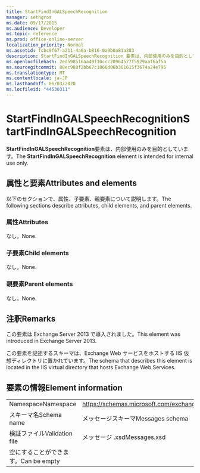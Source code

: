 ```yaml
---
title: StartFindInGALSpeechRecognition
manager: sethgros
ms.date: 09/17/2015
ms.audience: Developer
ms.topic: reference
ms.prod: office-online-server
localization_priority: Normal
ms.assetid: fcbc9f67-a211-4a6a-b816-0a9b0a81a283
description: StartFindInGALSpeechRecognition 要素は、内部使用のみを目的としています。
ms.openlocfilehash: 2ed598516aa49f10ccc20964577f5929aaf6af5a
ms.sourcegitcommit: 88ec988f2bb67c1866d06b361615f3674a24e795
ms.translationtype: MT
ms.contentlocale: ja-JP
ms.lasthandoff: 06/03/2020
ms.locfileid: "44530311"
---
```

# <a name="startfindingalspeechrecognition"></a><span data-ttu-id="395a5-103">StartFindInGALSpeechRecognition</span><span class="sxs-lookup"><span data-stu-id="395a5-103">StartFindInGALSpeechRecognition</span></span>

<span data-ttu-id="395a5-104">**StartFindInGALSpeechRecognition**要素は、内部使用のみを目的としています。</span><span class="sxs-lookup"><span data-stu-id="395a5-104">The **StartFindInGALSpeechRecognition** element is intended for internal use only.</span></span> 

## <a name="attributes-and-elements"></a><span data-ttu-id="395a5-105">属性と要素</span><span class="sxs-lookup"><span data-stu-id="395a5-105">Attributes and elements</span></span>

<span data-ttu-id="395a5-106">以下のセクションで、属性、子要素、親要素について説明します。</span><span class="sxs-lookup"><span data-stu-id="395a5-106">The following sections describe attributes, child elements, and parent elements.</span></span>
  
### <a name="attributes"></a><span data-ttu-id="395a5-107">属性</span><span class="sxs-lookup"><span data-stu-id="395a5-107">Attributes</span></span>

<span data-ttu-id="395a5-108">なし。</span><span class="sxs-lookup"><span data-stu-id="395a5-108">None.</span></span>
  
### <a name="child-elements"></a><span data-ttu-id="395a5-109">子要素</span><span class="sxs-lookup"><span data-stu-id="395a5-109">Child elements</span></span>

<span data-ttu-id="395a5-110">なし。</span><span class="sxs-lookup"><span data-stu-id="395a5-110">None.</span></span>
  
### <a name="parent-elements"></a><span data-ttu-id="395a5-111">親要素</span><span class="sxs-lookup"><span data-stu-id="395a5-111">Parent elements</span></span>

<span data-ttu-id="395a5-112">なし。</span><span class="sxs-lookup"><span data-stu-id="395a5-112">None.</span></span>
  
## <a name="remarks"></a><span data-ttu-id="395a5-113">注釈</span><span class="sxs-lookup"><span data-stu-id="395a5-113">Remarks</span></span>

<span data-ttu-id="395a5-114">この要素は Exchange Server 2013 で導入されました。</span><span class="sxs-lookup"><span data-stu-id="395a5-114">This element was introduced in Exchange Server 2013.</span></span>
  
<span data-ttu-id="395a5-115">この要素を記述するスキーマは、Exchange Web サービスをホストする IIS 仮想ディレクトリに置かれています。</span><span class="sxs-lookup"><span data-stu-id="395a5-115">The schema that describes this element is located in the IIS virtual directory that hosts Exchange Web Services.</span></span>
  
## <a name="element-information"></a><span data-ttu-id="395a5-116">要素の情報</span><span class="sxs-lookup"><span data-stu-id="395a5-116">Element information</span></span>

|||
|:-----|:-----|
|<span data-ttu-id="395a5-117">Namespace</span><span class="sxs-lookup"><span data-stu-id="395a5-117">Namespace</span></span>  <br/> |https://schemas.microsoft.com/exchange/services/2006/messages  <br/> |
|<span data-ttu-id="395a5-118">スキーマ名</span><span class="sxs-lookup"><span data-stu-id="395a5-118">Schema name</span></span>  <br/> |<span data-ttu-id="395a5-119">メッセージスキーマ</span><span class="sxs-lookup"><span data-stu-id="395a5-119">Messages schema</span></span>  <br/> |
|<span data-ttu-id="395a5-120">検証ファイル</span><span class="sxs-lookup"><span data-stu-id="395a5-120">Validation file</span></span>  <br/> |<span data-ttu-id="395a5-121">メッセージ .xsd</span><span class="sxs-lookup"><span data-stu-id="395a5-121">Messages.xsd</span></span>  <br/> |
|<span data-ttu-id="395a5-122">空にすることができます。</span><span class="sxs-lookup"><span data-stu-id="395a5-122">Can be empty</span></span>  <br/> ||
   

